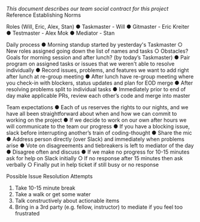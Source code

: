 _This document describes our team social contract for this project_
Reference Establishing Norms

Roles (Will, Eric, Alex, Stan)
● Taskmaster - Will
● Gitmaster - Eric Kreiter
● Testmaster - Alex Mok
● Mediator - Stan

Daily process
● Morning standup started by yesterday's Taskmaster
○ New roles assigned going down the list of names and tasks
○ Obstacles? Goals for morning session and after lunch? (by today’s Taskmaster)
● Pair program on assigned tasks or issues that we weren't able to resolve individually
● Record issues, problems, and features we want to add right after lunch at re-group meeting
● After lunch have re-group meeting where you check-in with blockers, status updates and
plan for EOD merge
● After resolving problems split to individual tasks
● Immediately prior to end of day make applicable PRs, review each other’s code and
merge into master

Team expectations
● Each of us reserves the rights to our nights, and we have all been
straightforward about when and how we can commit to working on the project
● If we decide to work on our own after hours we will communicate to the team our progress
● If you have a blocking issue, slack before interrupting another’s train of coding-thought
● Share the mic
● Address person directly (over Slack) and immediately when problems arise
● Vote on disagreements and tiebreakers is left to mediator of the day
● Disagree often and discuss
● If we make no progress for 10-15 minutes ask for help on Slack initially
○ If no response after 15 minutes then ask verbally
○ Finally put in help ticket if still busy or no response

Possible Issue Resolution Attempts

1. Take 10-15 minute break
2. Take a walk or get some water
3. Talk constructively about actionable items
4. Bring in a 3rd party (e.g. fellow, instructor) to mediate if you feel too frustrated

